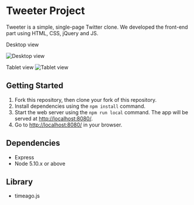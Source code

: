 # Tweeter Project

Tweeter is a simple, single-page Twitter clone.
We developed the front-end part using HTML, CSS, jQuery and JS.


Desktop view

![Desktop view](/images/logo.png)

Tablet view
![Tablet view](/images/logo.png)

## Getting Started

1. Fork this repository, then clone your fork of this repository.
2. Install dependencies using the `npm install` command.
3. Start the web server using the `npm run local` command. The app will be served at <http://localhost:8080/>.
4. Go to <http://localhost:8080/> in your browser.

## Dependencies

- Express
- Node 5.10.x or above

## Library 

- timeago.js
